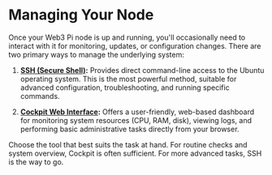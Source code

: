 # Managing Your Node

Once your Web3 Pi node is up and running, you'll occasionally need to interact with it for monitoring, updates, or configuration changes. There are two primary ways to manage the underlying system:

1.  **[SSH (Secure Shell)](ssh.md):**
    Provides direct command-line access to the Ubuntu operating system. This is the most powerful method, suitable for advanced configuration, troubleshooting, and running specific commands.

2.  **[Cockpit Web Interface](cockpit/dashboard.md):**
    Offers a user-friendly, web-based dashboard for monitoring system resources (CPU, RAM, disk), viewing logs, and performing basic administrative tasks directly from your browser.

Choose the tool that best suits the task at hand. For routine checks and system overview, Cockpit is often sufficient. For more advanced tasks, SSH is the way to go.
